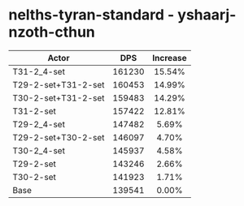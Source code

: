 # nelths-tyran-standard - yshaarj-nzoth-cthun
| Actor | DPS | Increase |
|---|:---:|:---:|
|T31-2_4-set|161230|15.54%|
|T29-2-set+T31-2-set|160453|14.99%|
|T30-2-set+T31-2-set|159483|14.29%|
|T31-2-set|157422|12.81%|
|T29-2_4-set|147482|5.69%|
|T29-2-set+T30-2-set|146097|4.70%|
|T30-2_4-set|145937|4.58%|
|T29-2-set|143246|2.66%|
|T30-2-set|141923|1.71%|
|Base|139541|0.00%|
